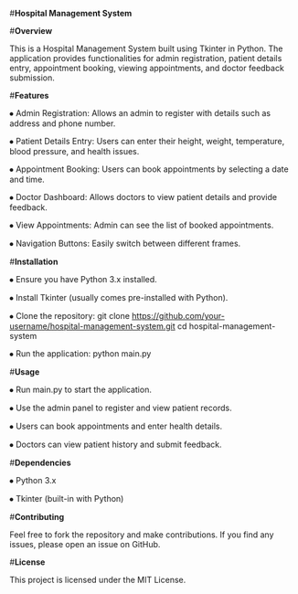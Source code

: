 #**Hospital Management System**

#**Overview**

This is a Hospital Management System built using Tkinter in Python. 
The application provides functionalities for admin registration, patient details entry, appointment booking, viewing appointments, and doctor feedback submission.


#**Features**

⦁ Admin Registration: Allows an admin to register with details such as address and phone number.

⦁ Patient Details Entry: Users can enter their height, weight, temperature, blood pressure, and health issues.

⦁ Appointment Booking: Users can book appointments by selecting a date and time.

⦁ Doctor Dashboard: Allows doctors to view patient details and provide feedback.

⦁ View Appointments: Admin can see the list of booked appointments.

⦁ Navigation Buttons: Easily switch between different frames.


#**Installation**

⦁ Ensure you have Python 3.x installed.

⦁ Install Tkinter (usually comes pre-installed with Python).

⦁ Clone the repository:
git clone https://github.com/your-username/hospital-management-system.git
cd hospital-management-system

⦁ Run the application:
python main.py

#**Usage**

⦁ Run main.py to start the application.

⦁ Use the admin panel to register and view patient records.

⦁ Users can book appointments and enter health details.

⦁ Doctors can view patient history and submit feedback.

#**Dependencies**

⦁ Python 3.x

⦁ Tkinter (built-in with Python)

#**Contributing**

Feel free to fork the repository and make contributions. If you find any issues, please open an issue on GitHub.

#**License**

This project is licensed under the MIT License.


